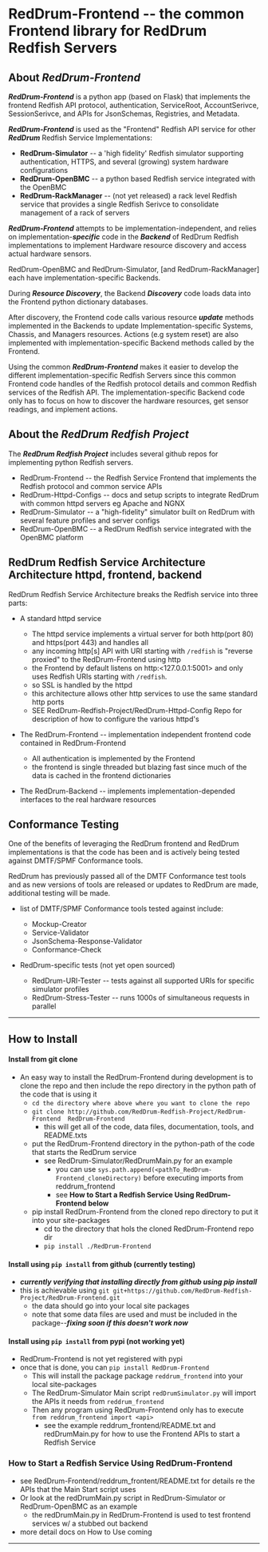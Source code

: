 # RedDrum-Frontend  -- the common Frontend library for RedDrum Redfish Servers

## About ***RedDrum-Frontend***

***RedDrum-Frontend*** is a python app (based on Flask) that implements the frontend Redfish API protocol, authentication,
ServiceRoot, AccountSerivce, SessionSerivce, and APIs for JsonSchemas, Registries, and Metadata.

***RedDrum-Frontend*** is used as the "Frontend" Redfish API service for other ***RedDrum*** Redfish Service Implementations:
*  **RedDrum-Simulator** -- a 'high fidelity' Redfish simulator supporting authentication, HTTPS, and several (growing) system hardware configurations
*  **RedDrum-OpenBMC** -- a python based Redfish service integrated with the OpenBMC
*  **RedDrum-RackManager** -- (not yet released) a rack level Redfish service that provides a single Redfish Serivce to 
consolidate management of a rack of servers

***RedDrum-Frontend*** attempts to be implementation-independent, and relies on implementation-***specific*** code
in the ***Backend*** of RedDrum Redfish implementations to implement Hardware resource discovery and access actual
hardware sensors.  

RedDrum-OpenBMC and RedDrum-Simulator, [and RedDrum-RackManager]  each have implementation-specific Backends.

During ***Resource Discovery***, the Backend ***Discovery*** code loads data into the Frontend python dictionary databases.

After discovery, the Frontend code calls various resource ***update*** methods implemented in the Backends to update
Implementation-specific Systems, Chassis, and Managers resources.
Actions (e.g system reset) are also implemented with implementation-specific Backend methods called by the Frontend.

Using the common ***RedDrum-Frontend*** makes it easier to develop the different implementation-specific Redfish Servers 
since this common Frontend code handles of the Redfish protocol details and common Redfish services of the Redfish API.
The implementation-specific Backend code only has to focus on how to discover the hardware resources, get sensor readings,
and implement actions.

## About the ***RedDrum Redfish Project***
The ***RedDrum Redfish Project*** includes several github repos for implementing python Redfish servers.
* RedDrum-Frontend  -- the Redfish Service Frontend that implements the Redfish protocol and common service APIs
* RedDrum-Httpd-Configs -- docs and setup scripts to integrate RedDrum with common httpd servers eg Apache and NGNX
* RedDrum-Simulator -- a "high-fidelity" simulator built on RedDrum with several feature profiles and server configs
* RedDrum-OpenBMC -- a RedDrum Redfish service integrated with the OpenBMC platform

## RedDrum Redfish Service Architecture Architecture httpd, frontend, backend
RedDrum Redfish Service Architecture breaks the Redfish service into three parts:
* A standard httpd service 
  * The httpd service implements a virtual server for both http(port 80) and https(port 443) and handles all 
  * any incoming http[s] API with URI starting with `/redfish` is "reverse proxied" to the RedDrum-Frontend using http
  * the Frontend by default listens on http:<127.0.0.1:5001> and only uses Redfish URIs starting with `/redfish`.
  * so SSL is handled by the httpd 
  * this architecture allows other http services to use the same standard http ports
  * SEE RedDrum-Redfish-Project/RedDrum-Httpd-Config  Repo for description of how to configure the various httpd's

* The RedDrum-Frontend -- implementation independent frontend code contained in RedDrum-Frontend
  * All authentication is implemented by the Frontend
  * the frontend is single threaded but blazing fast since much of the data is cached in the frontend dictionaries

* The RedDrum-Backend -- implements implementation-depended interfaces to the real hardware resources

## Conformance Testing
One of the benefits of leveraging the RedDrum frontend and RedDrum implementations is that the code has been and is actively
being tested against DMTF/SPMF Conformance tools.  

RedDrum has previously passed all of the DMTF Conformance test tools and as new versions of tools are released or updates to
RedDrum are made, additional testing will be made. 
* list of DMTF/SPMF Conformance tools tested against include:
  * Mockup-Creator
  * Service-Validator
  * JsonSchema-Response-Validator
  * Conformance-Check

* RedDrum-specific tests (not yet open sourced)
  * RedDrum-URI-Tester -- tests against all supported URIs for specific simulator profiles
  * RedDrum-Stress-Tester -- runs 1000s of simultaneous requests in parallel


---
## How to Install
#### Install from git clone
* An easy way to install the RedDrum-Frontend during development is to clone the repo and then include the repo directory in the python path of the code that is using it
  * `cd the directory where above where you want to clone the repo`
  * `git clone http://github.com/RedDrum-Redfish-Project/RedDrum-Frontend  RedDrum-Frontend`
    * this will get all of the code, data files, documentation, tools, and README.txts
  * put the RedDrum-Frontend directory in the python-path of the code that starts the RedDrum service
    * see RedDrum-Simulator/RedDrumMain.py for an example
      * you can use `sys.path.append(<pathTo_RedDrum-Frontend_cloneDirectory)` before executing imports from reddrum_frontend
      * see **How to Start a Redfish Service Using RedDrum-Frontend below**
  * pip install RedDrum-Frontend from the cloned repo directory to put it into your site-packages
    * cd to the directory that hols the cloned RedDrum-Frontend  repo dir
    * `pip install ./RedDrum-Frontend`

#### Install using `pip install` from github (currently testing)
* ***currently verifying that installing directly from github using pip install***
* this is achievable using `git git+https://github.com/RedDrum-Redfish-Project/RedDrum-Frontend.git`
  * the data should go into your local site packages
  * note that some data files are used and must be included in the package--***fixing soon if this doesn't work now***

#### Install using `pip install` from pypi (not working yet)
* RedDrum-Frontend is not yet registered with pypi
* once that is done, you can `pip install RedDrum-Frontend` 
  * This will install the package package `reddrum_frontend` into your local site-packages
  * The RedDrum-Simulator Main script `redDrumSimulator.py`  will import the APIs it needs from `reddrum_frontend`
  * Then any program using RedDrum-Frontend only has to execute  `from reddrum_frontend import <api>`
    * see the example reddrum_frontend/README.txt and redDrumMain.py for how to use the Frontend APIs to start a Redfish Service


### How to Start a Redfish Service Using RedDrum-Frontend
* see RedDrum-Frontend/reddrum_frontent/README.txt for details re the APIs that the Main Start script uses
* Or look at the redDrumMain.py script in RedDrum-Simulator or RedDrum-OpenBMC as an example
  * the redDrumMain.py in RedDrum-Frontend is used to test frontend services w/ a stubbed out backend
* more detail docs on How to Use coming
---
